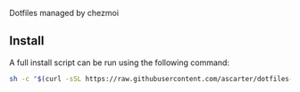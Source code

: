 Dotfiles managed by chezmoi

## Install

A full install script can be run using the following command:

```sh
sh -c "$(curl -sSL https://raw.githubusercontent.com/ascarter/dotfiles-chezmoi/main/install.sh)"
```
